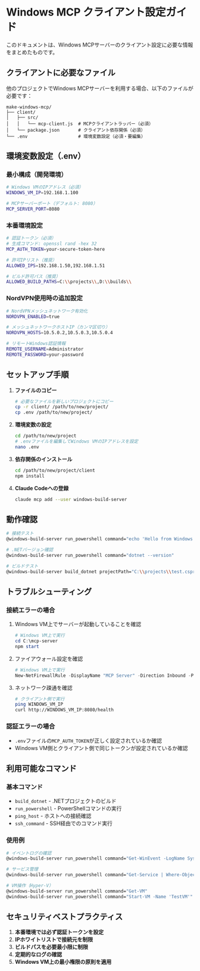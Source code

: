 # Windows MCP クライアント設定ガイド

このドキュメントは、Windows MCPサーバーのクライアント設定に必要な情報をまとめたものです。

## クライアントに必要なファイル

他のプロジェクトでWindows MCPサーバーを利用する場合、以下のファイルが必要です：

```
make-windows-mcp/
├── client/
│   ├── src/
│   │   └── mcp-client.js  # MCPクライアントラッパー（必須）
│   └── package.json       # クライアント依存関係（必須）
└── .env                   # 環境変数設定（必須・要編集）
```

## 環境変数設定（.env）

### 最小構成（開発環境）
```bash
# Windows VMのIPアドレス（必須）
WINDOWS_VM_IP=192.168.1.100

# MCPサーバーポート（デフォルト: 8080）
MCP_SERVER_PORT=8080
```

### 本番環境設定
```bash
# 認証トークン（必須）
# 生成コマンド: openssl rand -hex 32
MCP_AUTH_TOKEN=your-secure-token-here

# 許可IPリスト（推奨）
ALLOWED_IPS=192.168.1.50,192.168.1.51

# ビルド許可パス（推奨）
ALLOWED_BUILD_PATHS=C:\\projects\\,D:\\builds\\
```

### NordVPN使用時の追加設定
```bash
# NordVPNメッシュネットワーク有効化
NORDVPN_ENABLED=true

# メッシュネットワークホストIP（カンマ区切り）
NORDVPN_HOSTS=10.5.0.2,10.5.0.3,10.5.0.4

# リモートWindows認証情報
REMOTE_USERNAME=Administrator
REMOTE_PASSWORD=your-password
```

## セットアップ手順

1. **ファイルのコピー**
   ```bash
   # 必要なファイルを新しいプロジェクトにコピー
   cp -r client/ /path/to/new/project/
   cp .env /path/to/new/project/
   ```

2. **環境変数の設定**
   ```bash
   cd /path/to/new/project
   # .envファイルを編集してWindows VMのIPアドレスを設定
   nano .env
   ```

3. **依存関係のインストール**
   ```bash
   cd /path/to/new/project/client
   npm install
   ```

4. **Claude Codeへの登録**
   ```bash
   claude mcp add --user windows-build-server
   ```

## 動作確認

```bash
# 接続テスト
@windows-build-server run_powershell command="echo 'Hello from Windows'"

# .NETバージョン確認
@windows-build-server run_powershell command="dotnet --version"

# ビルドテスト
@windows-build-server build_dotnet projectPath="C:\\projects\\test.csproj"
```

## トラブルシューティング

### 接続エラーの場合
1. Windows VM上でサーバーが起動していることを確認
   ```powershell
   # Windows VM上で実行
   cd C:\mcp-server
   npm start
   ```

2. ファイアウォール設定を確認
   ```powershell
   # Windows VM上で実行
   New-NetFirewallRule -DisplayName "MCP Server" -Direction Inbound -Protocol TCP -LocalPort 8080 -Action Allow
   ```

3. ネットワーク疎通を確認
   ```bash
   # クライアント側で実行
   ping WINDOWS_VM_IP
   curl http://WINDOWS_VM_IP:8080/health
   ```

### 認証エラーの場合
- `.env`ファイルの`MCP_AUTH_TOKEN`が正しく設定されているか確認
- Windows VM側とクライアント側で同じトークンが設定されているか確認

## 利用可能なコマンド

### 基本コマンド
- `build_dotnet` - .NETプロジェクトのビルド
- `run_powershell` - PowerShellコマンドの実行
- `ping_host` - ホストへの接続確認
- `ssh_command` - SSH経由でのコマンド実行

### 使用例
```bash
# イベントログの確認
@windows-build-server run_powershell command="Get-WinEvent -LogName System -MaxEvents 10"

# サービス管理
@windows-build-server run_powershell command="Get-Service | Where-Object Status -eq 'Running'"

# VM操作（Hyper-V）
@windows-build-server run_powershell command="Get-VM"
@windows-build-server run_powershell command="Start-VM -Name 'TestVM'"
```

## セキュリティベストプラクティス

1. **本番環境では必ず認証トークンを設定**
2. **IPホワイトリストで接続元を制限**
3. **ビルドパスを必要最小限に制限**
4. **定期的なログの確認**
5. **Windows VM上の最小権限の原則を適用**